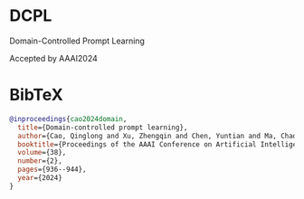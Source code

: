 # DCPL
Domain-Controlled Prompt Learning


Accepted by AAAI2024


# BibTeX
```BibTeX
@inproceedings{cao2024domain,
  title={Domain-controlled prompt learning},
  author={Cao, Qinglong and Xu, Zhengqin and Chen, Yuntian and Ma, Chao and Yang, Xiaokang},
  booktitle={Proceedings of the AAAI Conference on Artificial Intelligence},
  volume={38},
  number={2},
  pages={936--944},
  year={2024}
}
